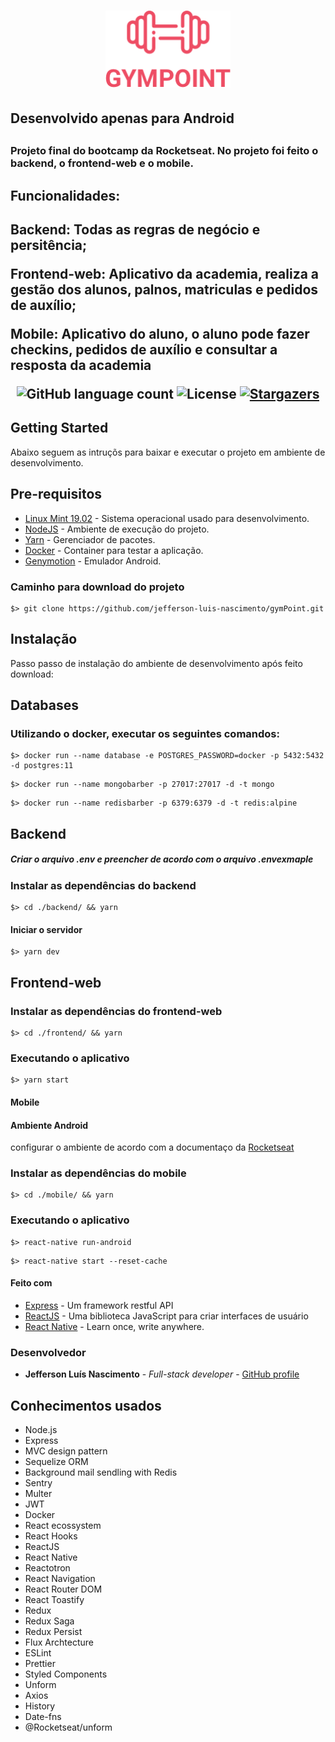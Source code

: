 <h1 align="center">
  <img alt="Gympoint" title="Gympoint" src="gympoint.png" width="200px" />
</h1>

<h2>Desenvolvido apenas para Android<h2>

<h3>
  Projeto final do bootcamp da Rocketseat. No projeto foi feito o backend, o frontend-web e o mobile.
</h3>

<h2>Funcionalidades:<h2>
<p>Backend: Todas as regras de negócio e persitência;</p>
<p>Frontend-web: Aplicativo da academia, realiza a gestão dos alunos, palnos, matriculas e pedidos de auxílio;</p>
<p>Mobile: Aplicativo do aluno, o aluno pode fazer checkins, pedidos de auxílio e consultar a resposta da academia </p>

<p align="center">
  <img alt="GitHub language count" src="https://img.shields.io/github/languages/count/jefferson-luis-nascimento/gymPoint?color=%2304D361">

  <img alt="License" src="https://img.shields.io/badge/license-MIT-%2304D361">

  <a href="https://github.com/jefferson-luis-nascimento/gymPoint/stargazers">
    <img alt="Stargazers" src="https://img.shields.io/github/stars/jefferson-luis-nascimento/gymPoint?style=social">
  </a>
</p>

## Getting Started

Abaixo seguem as intruçõs para baixar e executar o projeto em ambiente de desenvolvimento.

## Pre-requisitos
- [Linux Mint 19.02](https://linuxmint.com/release.php?id=35) - Sistema operacional usado para desenvolvimento.
- [NodeJS](https://nodejs.org/en/) - Ambiente de execução do projeto.
- [Yarn](https://yarnpkg.com/en/docs/install) - Gerenciador de pacotes.
- [Docker](https://docs.docker.com/install/) - Container para testar a aplicação.
- [Genymotion](https://www.genymotion.com/fun-zone/) - Emulador Android.

### Caminho para download do projeto
```
$> git clone https://github.com/jefferson-luis-nascimento/gymPoint.git
```

## Instalação

Passo passo de instalação do ambiente de desenvolvimento após feito download:

## Databases

### Utilizando o docker, executar os seguintes comandos:

```
$> docker run --name database -e POSTGRES_PASSWORD=docker -p 5432:5432 -d postgres:11
```

```
$> docker run --name mongobarber -p 27017:27017 -d -t mongo 
```

```
$> docker run --name redisbarber -p 6379:6379 -d -t redis:alpine
```

## Backend

##### Criar o arquivo .env e preencher de acordo com o arquivo .envexmaple

### Instalar as dependências do backend

```
$> cd ./backend/ && yarn
```
#### Iniciar o servidor
```
$> yarn dev 
```

## Frontend-web
### Instalar as dependências do frontend-web
```
$> cd ./frontend/ && yarn
```
### Executando o aplicativo
```
$> yarn start
```

#### Mobile


#### Ambiente Android
configurar o ambiente de acordo com a documentaço da [Rocketseat](https://docs.rocketseat.dev/ambiente-react-native/introducao)

### Instalar as dependências do mobile
```
$> cd ./mobile/ && yarn
```
### Executando o aplicativo
```
$> react-native run-android
```
```
$> react-native start --reset-cache
```

#### Feito com

* [Express](https://expressjs.com/pt-br/api.html/) - Um framework restful API 
* [ReactJS](https://pt-br.reactjs.org/) - Uma biblioteca JavaScript para criar interfaces de usuário
* [React Native](https://facebook.github.io/react-native/docs/getting-started/) - Learn once, write anywhere.

### Desenvolvedor

* **Jefferson Luís Nascimento** - *Full-stack developer* - [GitHub profile](https://github.com/jefferson-luis-nascimento)

## Conhecimentos usados

* Node.js
* Express
* MVC design pattern
* Sequelize ORM
* Background mail sendling with Redis
* Sentry
* Multer
* JWT
* Docker
* React ecossystem
* React Hooks
* ReactJS
* React Native
* Reactotron
* React Navigation
* React Router DOM
* React Toastify
* Redux
* Redux Saga
* Redux Persist
* Flux Archtecture
* ESLint
* Prettier
* Styled Components
* Unform
* Axios
* History
* Date-fns
* @Rocketseat/unform
